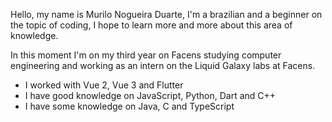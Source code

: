 Hello, my name is Murilo Nogueira Duarte, I'm a brazilian and a beginner on the topic of coding, I hope to learn more and more about this area of knowledge.

In this moment I'm on my third year on Facens studying computer engineering and working as an intern on the Liquid Galaxy labs at Facens.

- I worked with Vue 2, Vue 3 and Flutter
- I have good knowledge on JavaScript, Python, Dart and C++
- I have some knowledge on Java, C and TypeScript

